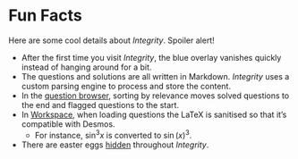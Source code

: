 # Fun Facts
<!-- #SQUARK live!
| dest = docs/fun-facts
| desc = Some cool little details you may not have noticed about Integrity!
| index = docs
-->

Here are some cool details about *Integrity*. Spoiler alert!

- After the first time you visit *Integrity*, the blue overlay vanishes quickly instead of hanging around for a bit.
- The questions and solutions are all written in Markdown. *Integrity* uses a custom parsing engine to process and store the content.
- In the [question browser](https://sup2point0.github.io/integrity/questions/all), sorting by relevance moves solved questions to the end and flagged questions to the start.
- In [Workspace](https://sup2point0.github.io/integrity/workspace), when loading questions the LaTeX is sanitised so that it’s compatible with Desmos.
  - For instance, $\sin^3{x}$ is converted to $\sin(x)^3$.
- There are easter eggs <a href="fun-facts/alt"><span class="highlight--">hidden</span></a> throughout *Integrity*.

